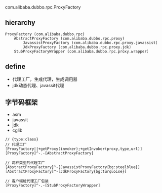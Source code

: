 com.alibaba.dubbo.rpc.ProxyFactory

## hierarchy
```
ProxyFactory (com.alibaba.dubbo.rpc)
    AbstractProxyFactory (com.alibaba.dubbo.rpc.proxy)
        JavassistProxyFactory (com.alibaba.dubbo.rpc.proxy.javassist)
        JdkProxyFactory (com.alibaba.dubbo.rpc.proxy.jdk)
    StubProxyFactoryWrapper (com.alibaba.dubbo.rpc.proxy.wrapper)
```

## define
* 代理工厂，生成代理，生成调用器
* jdk动态代理、javassit代理


## 字节码框架
* asm
* javassit
* jdk
* cglib

```yuml
// {type:class}
// 代理工厂
[ProxyFactory||+getProxy(invoker);+getInvoker(proxy,type,url)]
[ProxyFactory]^-.-[AbstractProxyFactory]

// 两种类型的代理工厂
[AbstractProxyFactory]^-[JavassistProxyFactory{bg:steelblue}]
[AbstractProxyFactory]^-[JdkProxyFactory{bg:turquoise}]

// 客户端桩代理工厂包装
[ProxyFactory]^-.-[StubProxyFactoryWrapper]
```